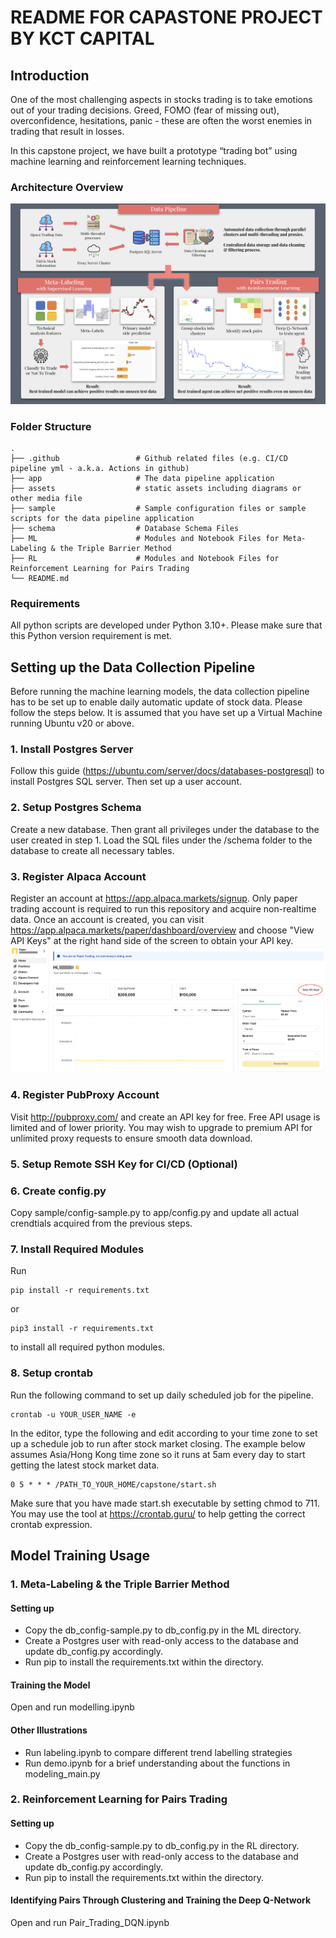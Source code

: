 # README FOR CAPASTONE PROJECT BY KCT CAPITAL

## Introduction
One of the most challenging aspects in stocks trading is to take emotions out of your trading decisions. Greed, FOMO (fear of missing out), overconfidence, hesitations, panic - these are often the worst enemies in trading that result in losses.

In this capstone project, we have built a prototype “trading bot” using machine learning and reinforcement learning techniques. 

### Architecture Overview

![alt text](https://github.com/waikho/MADS_Capstone/blob/main/assets/architecture.png?raw=true)


### Folder Structure

    .
    ├── .github                 # Github related files (e.g. CI/CD pipeline yml - a.k.a. Actions in github)
    ├── app                     # The data pipeline application
    ├── assets                  # static assets including diagrams or other media file
    ├── sample                  # Sample configuration files or sample scripts for the data pipeline application
    ├── schema                  # Database Schema Files
    ├── ML                      # Modules and Notebook Files for Meta-Labeling & the Triple Barrier Method
    ├── RL                      # Modules and Notebook Files for Reinforcement Learning for Pairs Trading
    └── README.md
    
### Requirements
All python scripts are developed under Python 3.10+. Please make sure that this Python version requirement is met.

## Setting up the Data Collection Pipeline
Before running the machine learning models, the data collection pipeline has to be set up to enable daily automatic update of stock data. Please follow the steps below. It is assumed that you have set up a Virtual Machine running Ubuntu v20 or above.

### 1. Install Postgres Server
Follow this guide (https://ubuntu.com/server/docs/databases-postgresql) to install Postgres SQL server. Then set up a user account.

### 2. Setup Postgres Schema
Create a new database. Then grant all privileges under the database to the user created in step 1. Load the SQL files under the /schema folder to the database to create all necessary tables. 

### 3. Register Alpaca Account
Register an account at https://app.alpaca.markets/signup. Only paper trading account is required to run this repository and acquire non-realtime data. Once an account is created, you can visit https://app.alpaca.markets/paper/dashboard/overview and choose "View API Keys" at the right hand side of the screen to obtain your API key.
![alt text](https://github.com/waikho/MADS_Capstone/blob/main/assets/alpaca_registration.png?raw=true)

### 4. Register PubProxy Account
Visit http://pubproxy.com/ and create an API key for free. Free API usage is limited and of lower priority. You may wish to upgrade to premium API for unlimited proxy requests to ensure smooth data download.

### 5. Setup Remote SSH Key for CI/CD (Optional)
### 6. Create config.py
Copy sample/config-sample.py to app/config.py and update all actual crendtials acquired from the previous steps.

### 7. Install Required Modules
Run
```
pip install -r requirements.txt
```
or
```
pip3 install -r requirements.txt
```
to install all required python modules.


### 8. Setup crontab
Run the following command to set up daily scheduled job for the pipeline.
```
crontab -u YOUR_USER_NAME -e
```

In the editor, type the following and edit according to your time zone to set up a schedule job to run after stock market closing. The example below assumes Asia/Hong Kong time zone so it runs at 5am every day to start getting the latest stock market data.

```
0 5 * * * /PATH_TO_YOUR_HOME/capstone/start.sh
```

Make sure that you have made start.sh executable by setting chmod to 711. You may use the tool at https://crontab.guru/ to help getting the correct crontab expression.


## Model Training Usage
### 1. Meta-Labeling & the Triple Barrier Method
#### Setting up
- Copy the db_config-sample.py to db_config.py in the ML directory.
- Create a Postgres user with read-only access to the database and update db_config.py accordingly.
- Run pip to install the requirements.txt within the directory.

#### Training the Model
Open and run modelling.ipynb

#### Other Illustrations
- Run labeling.ipynb to compare different trend labelling strategies
- Run demo.ipynb for a brief understanding about the functions in modeling_main.py


### 2. Reinforcement Learning for Pairs Trading
#### Setting up
- Copy the db_config-sample.py to db_config.py in the RL directory.
- Create a Postgres user with read-only access to the database and update db_config.py accordingly.
- Run pip to install the requirements.txt within the directory.

#### Identifying Pairs Through Clustering and Training the Deep Q-Network
Open and run Pair_Trading_DQN.ipynb
